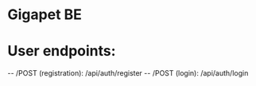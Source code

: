 # Gigapet BE

# User endpoints:
-- /POST (registration): /api/auth/register
-- /POST (login): /api/auth/login